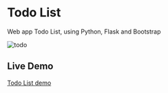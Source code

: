 Todo List
==============================
Web app Todo List, using Python, Flask and Bootstrap

![todo](./site.png)

Live Demo
----------
[Todo List demo](https://todo-for-test.herokuapp.com)
